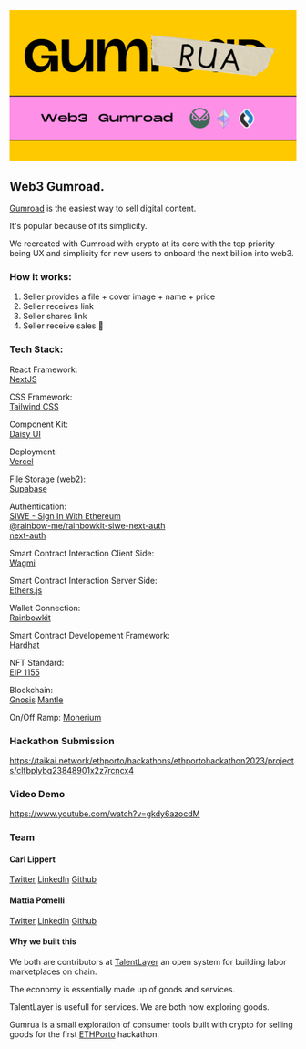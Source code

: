 ![Example PDF](frontend/public/gumrua_seo.png)

## Web3 Gumroad.

[Gumroad](https://gumroad.com/) is the easiest way to sell digital content.

It's popular because of its simplicity.

We recreated with Gumroad with crypto at its core with the top priority being UX and simplicity for new users to onboard the next billion into web3.

### How it works:

1. Seller provides a file + cover image + name + price
2. Seller receives link
3. Seller shares link
4. Seller receive sales 🎉

### Tech Stack:

React Framework:  
[NextJS](https://nextjs.org/)

CSS Framework:  
[Tailwind CSS](https://tailwindcss.com/)

Component Kit:  
[Daisy UI](https://daisyui.com/)

Deployment:  
[Vercel](https://vercel.com/)

File Storage (web2):  
[Supabase](https://supabase.com/)

Authentication:  
[SIWE - Sign In With Ethereum](https://docs.login.xyz/integrations/nextauth.js)  
[@rainbow-me/rainbowkit-siwe-next-auth](https://www.npmjs.com/package/@rainbow-me/rainbowkit-siwe-next-auth)  
[next-auth](https://next-auth.js.org/)

Smart Contract Interaction Client Side:  
[Wagmi](https://wagmi.sh/)

Smart Contract Interaction Server Side:  
[Ethers.js](https://docs.ethers.org/v5/)

Wallet Connection:  
[Rainbowkit](https://www.rainbowkit.com/)

Smart Contract Developement Framework:  
[Hardhat](https://hardhat.org/)

NFT Standard:  
[EIP 1155](https://eips.ethereum.org/EIPS/eip-1155)

Blockchain:  
[Gnosis](https://www.gnosis.io/)
[Mantle](https://www.mantle.xyz/)

On/Off Ramp:
[Monerium](https://monerium.com/)

### Hackathon Submission

https://taikai.network/ethporto/hackathons/ethportohackathon2023/projects/clfbplybq23848901x2z7rcncx4

### Video Demo

https://www.youtube.com/watch?v=gkdy6azocdM

### Team

#### Carl Lippert

[Twitter](https://twitter.com/carllippert)
[LinkedIn](https://www.linkedin.com/in/carllippert/)
[Github](https://github.com/carllippert)

#### Mattia Pomelli

[Twitter](https://twitter.com/mattiapomelli)
[LinkedIn](https://www.linkedin.com/in/mattia-pomelli-b857511b1/)
[Github](https://github.com/mattiapomelli)

#### Why we built this

We both are contributors at [TalentLayer](https://www.talentlayer.org/) an open system for building labor marketplaces on chain.

The economy is essentially made up of goods and services.

TalentLayer is usefull for services.
We are both now exploring goods.

Gumrua is a small exploration of consumer tools built with crypto for selling goods for the first [ETHPorto](https://ethporto.org/) hackathon.
